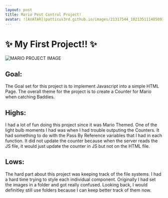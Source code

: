 ```yaml
---
layout: post
title: Mario Pest Control Project!
avatar: ![AVATAR](patticus3rd.github.io/images/21317544_10213511148509393_9088008624167242695_n.jpg)
---
```


# :sparkles: My First Project!! :sparkles: 

![MARIO PROJECT IMAGE](https://patticus3rd.github.io/images/mario_project.png)

## Goal:
The Goal set for this project is to implement Javascript into a simple HTML Page.  The overall theme for the project is to create a Counter for Mario when catching Baddies. 

## Highs:
I had a lot of fun doing this project since it was Mario Themed.  One of the light bulb moments I had was when I had trouble outputing the Counters.  It had something to do with the Pass By Reference variables that I had in each function.  It did not update the counter because when the server reads the JS file, it would just update the counter in JS but not on the HTML file.

## Lows:
The hard part about this project was keeping track of the file systems. I had a hard time trying to style each individual component.  Originally I had set the images in a folder and got really confused. Looking back, I would definitley still use folders because I can keep better track of them now.



